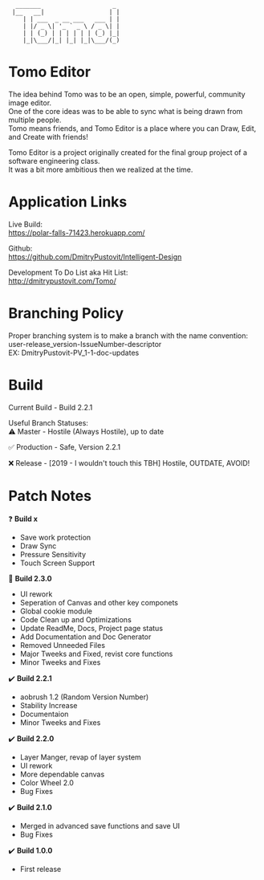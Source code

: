 ```
  _______                    _   
 |__   __|                  | |  
    | | ___  _ __ ___   ___ | |  
    | |/ _ \| '_ ` _ \ / _ \| |  
    | | (_) | | | | | | (_) |_|  
    |_|\___/|_| |_| |_|\___/(_)  
```
  

Tomo Editor
================================
The idea behind Tomo was to be an open, simple, powerful, community image editor.    
One of the core ideas was to be able to sync what is being drawn from multiple people.  
Tomo means friends, and Tomo Editor is a place where you can Draw, Edit, and Create with friends!  
  
    
	  
Tomo Editor is a project originally created for the final group project of a software engineering class.  
It was a bit more ambitious then we realized at the time.  
  
  

Application Links
==================
Live Build:  
https://polar-falls-71423.herokuapp.com/  
  
  
Github:  
https://github.com/DmitryPustovit/Intelligent-Design
  
  
Development To Do List aka Hit List:  
http://dmitrypustovit.com/Tomo/  


Branching Policy
================================
Proper branching system is to make a branch with the name convention:  
user-release_version-IssueNumber-descriptor  
EX: DmitryPustovit-PV_1-1-doc-updates  


Build
=========================================
Current Build - Build 2.2.1

Useful Branch Statuses:  
:warning: Master - Hostile (Always Hostile), up to date  
  
:white_check_mark: Production - Safe, Version 2.2.1  
  
  
  
  
:x: Release - [2019 - I wouldn't touch this TBH] Hostile, OUTDATE, AVOID!    


Patch Notes
==================
:question: **Build x**   
- Save work protection  
- Draw Sync  
- Pressure Sensitivity  
- Touch Screen Support    

:floppy_disk: **Build 2.3.0**
- UI rework  
- Seperation of Canvas and other key componets
- Global cookie module
- Code Clean up and Optimizations  
- Update ReadMe, Docs, Project page status  
- Add Documentation and Doc Generator  
- Removed Unneeded Files
- Major Tweeks and Fixed, revist core functions
- Minor Tweeks and Fixes

:heavy_check_mark: **Build 2.2.1**
- aobrush 1.2 (Random Version Number)
- Stability Increase
- Documentaion
- Minor Tweeks and Fixes

:heavy_check_mark: **Build 2.2.0**
- Layer Manger, revap of layer system
- UI rework
- More dependable canvas
- Color Wheel 2.0
- Bug Fixes  

:heavy_check_mark: **Build 2.1.0**
- Merged in advanced save functions and save UI
- Bug Fixes

:heavy_check_mark: **Build 1.0.0**
- First release